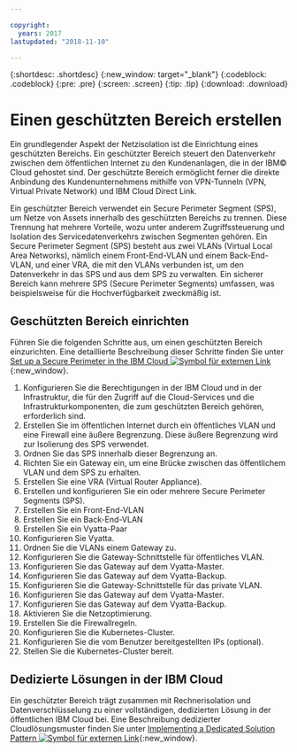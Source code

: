 ```yaml
---

copyright:
  years: 2017
lastupdated: "2018-11-10"

---
```


{:shortdesc: .shortdesc}
{:new_window: target="_blank"}
{:codeblock: .codeblock}
{:pre: .pre}
{:screen: .screen}
{:tip: .tip}
{:download: .download}

# Einen geschützten Bereich erstellen
Ein grundlegender Aspekt der Netzisolation ist die Einrichtung eines geschützten Bereichs.  Ein geschützter Bereich steuert den Datenverkehr zwischen dem öffentlichen Internet zu den Kundenanlagen, die in der IBM© Cloud gehostet sind. Der geschützte Bereich ermöglicht ferner die direkte Anbindung des Kundenunternehmens mithilfe von VPN-Tunneln (VPN, Virtual Private Network) und IBM Cloud Direct Link.

Ein geschützter Bereich verwendet ein Secure Perimeter Segment (SPS), um Netze von Assets innerhalb des geschützten Bereichs zu trennen. Diese Trennung hat mehrere Vorteile, wozu unter anderem Zugriffssteuerung und Isolation des Servicedatenverkehrs zwischen Segmenten gehören. Ein Secure Perimeter Segment (SPS) besteht aus zwei VLANs (Virtual Local Area Networks), nämlich einem Front-End-VLAN und einem Back-End-VLAN, und einer VRA, die mit den VLANs verbunden ist, um den Datenverkehr in das SPS und aus dem SPS zu verwalten. Ein sicherer Bereich kann mehrere SPS (Secure Perimeter Segments) umfassen, was beispielsweise für die Hochverfügbarkeit zweckmäßig ist.

## Geschützten Bereich einrichten

Führen Sie die folgenden Schritte aus, um einen geschützten Bereich einzurichten.  Eine detaillierte Beschreibung dieser Schritte finden Sie unter [Set up a Secure Perimeter in the IBM Cloud ![Symbol für externen Link](../../icons/launch-glyph.svg "Symbol für externen Link")](https://developer.ibm.com/dwblog/2018/ibm-cloud-vyatta-set-up-secure-perimeter){:new_window}.

1. Konfigurieren Sie die Berechtigungen in der IBM Cloud und in der Infrastruktur, die für den Zugriff auf die Cloud-Services und die Infrastrukturkomponenten, die zum geschützten Bereich gehören, erforderlich sind.
2. Erstellen Sie im öffentlichen Internet durch ein öffentliches VLAN und eine Firewall eine äußere Begrenzung. Diese äußere Begrenzung wird zur Isolierung des SPS verwendet.
3. Ordnen Sie das SPS innerhalb dieser Begrenzung an.
4. Richten Sie ein Gateway ein, um eine Brücke zwischen das öffentlichem VLAN und dem SPS zu erhalten.
5. Erstellen Sie eine VRA (Virtual Router Appliance).
6. Erstellen und konfigurieren Sie ein oder mehrere Secure Perimeter Segments (SPS).
7. Erstellen Sie ein Front-End-VLAN
8. Erstellen Sie ein Back-End-VLAN
9. Erstellen Sie ein Vyatta-Paar
10. Konfigurieren Sie Vyatta.
11. Ordnen Sie die VLANs einem Gateway zu.
12. Konfigurieren Sie die Gateway-Schnittstelle für öffentliches VLAN.
13. Konfigurieren Sie das Gateway auf dem Vyatta-Master.
14. Konfigurieren Sie das Gateway auf dem Vyatta-Backup.
15. Konfigurieren Sie die Gateway-Schnittstelle für das private VLAN.
16. Konfigurieren Sie das Gateway auf dem Vyatta-Master.
17. Konfigurieren Sie das Gateway auf dem Vyatta-Backup.
18. Aktivieren Sie die Netzoptimierung.
19. Erstellen Sie die Firewallregeln.
20. Konfigurieren Sie die Kubernetes-Cluster.
21. Konfigurieren Sie die vom Benutzer bereitgestellten IPs (optional).
22. Stellen Sie die Kubernetes-Cluster bereit.

## Dedizierte Lösungen in der IBM Cloud
Ein geschützter Bereich trägt zusammen mit Rechnerisolation und Datenverschlüsselung zu einer vollständigen, dedizierten Lösung in der öffentlichen IBM Cloud bei.  Eine Beschreibung dedizierter Cloudlösungsmuster finden Sie unter [Implementing a Dedicated Solution Pattern ![Symbol für externen Link](../../icons/launch-glyph.svg "Symbol für externen Link")](https://developer.ibm.com/dwblog/2018/ibm-cloud-dedicated-cloud-solution-patterns/){:new_window}.
